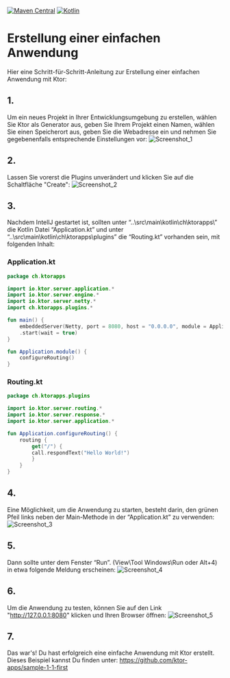 [![Maven Central](https://img.shields.io/maven-central/v/io.ktor/ktor)](https://mvnrepository.com/artifact/io.ktor)
[![Kotlin](https://img.shields.io/badge/kotlin-1.8.10-blue.svg?logo=kotlin)](http://kotlinlang.org)

# Erstellung einer einfachen Anwendung
Hier eine Schritt-für-Schritt-Anleitung zur Erstellung einer einfachen Anwendung mit Ktor:

## 1.
Um ein neues Projekt in Ihrer Entwicklungsumgebung zu erstellen, wählen Sie Ktor als Generator aus, geben Sie Ihrem Projekt einen Namen, wählen Sie einen Speicherort aus, geben Sie die Webadresse ein und nehmen Sie gegebenenfalls entsprechende Einstellungen vor:
![Screenshot_1](https://github.com/ktor-apps/sample-1-1-first/assets/132061267/4856448f-9271-4d74-8279-56c6a1d85141)

## 2.
Lassen Sie vorerst die Plugins unverändert und klicken Sie auf die Schaltfläche "Create":
![Screenshot_2](https://github.com/ktor-apps/sample-1-1-first/assets/132061267/8f26f913-4fb3-42c9-a67c-ac8d7643cd40)

## 3.
Nachdem IntellJ gestartet ist, sollten unter “..\src\main\kotlin\ch\ktorapps\” die Kotlin Datei “Application.kt” und unter “..\src\main\kotlin\ch\ktorapps\plugins” die “Routing.kt” vorhanden sein, mit folgenden Inhalt:

### Application.kt
```kotlin
package ch.ktorapps

import io.ktor.server.application.*
import io.ktor.server.engine.*
import io.ktor.server.netty.*
import ch.ktorapps.plugins.*

fun main() {
    embeddedServer(Netty, port = 8080, host = "0.0.0.0", module = Application::module)
    .start(wait = true)
}

fun Application.module() {
    configureRouting()
}
```

### Routing.kt
```kotlin
package ch.ktorapps.plugins

import io.ktor.server.routing.*
import io.ktor.server.response.*
import io.ktor.server.application.*

fun Application.configureRouting() {
    routing {
        get("/") {
        call.respondText("Hello World!")
        }
    }
}
```
## 4.
Eine Möglichkeit, um die Anwendung zu starten, besteht darin, den grünen Pfeil links neben der Main-Methode in der “Application.kt” zu verwenden:
![Screenshot_3](https://github.com/ktor-apps/sample-1-1-first/assets/132061267/2475fbd7-df34-40ef-b09d-8e1d853d6799)

## 5.
Dann sollte unter dem Fenster “Run”. (View\Tool Windows\Run oder Alt+4) in etwa folgende Meldung erscheinen:
![Screenshot_4](https://github.com/ktor-apps/sample-1-1-first/assets/132061267/6eb008ed-3d06-41fc-b30d-58fb10c0282e)

## 6.
Um die Anwendung zu testen, können Sie auf den Link "http://127.0.0.1:8080" klicken und Ihren Browser öffnen:
![Screenshot_5](https://github.com/ktor-apps/sample-1-1-first/assets/132061267/c5344fe6-8d38-4ec1-b173-ad096bc80a56)


## 7.
Das war's! Du hast erfolgreich eine einfache Anwendung mit Ktor erstellt. Dieses Beispiel kannst Du finden unter: https://github.com/ktor-apps/sample-1-1-first